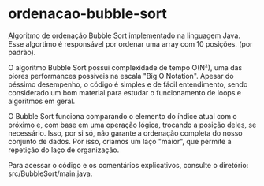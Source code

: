 # ordenacao-bubble-sort
Algoritmo de ordenação Bubble Sort implementado na linguagem Java. Esse algortimo é responsável por ordenar uma array com 10 posições. (por padrão).

O algoritmo Bubble Sort possui complexidade de tempo O(N²), uma das piores performances possíveis na escala "Big O Notation". Apesar do péssimo desempenho, o código é simples e de fácil entendimento, sendo considerado um bom material para estudar o funcionamento de loops e algoritmos em geral.

O Bubble Sort funciona comparando o elemento do índice atual com o próximo e, com base em uma operação lógica, trocando a posição deles, se necessário. Isso, por si só, não garante a ordenação completa do nosso conjunto de dados. Por isso, criamos um laço "maior", que permite a repetição do laço de organização.

Para acessar o código e os comentários explicativos, consulte o diretório: src/BubbleSort/main.java.
